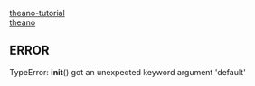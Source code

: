 [theano-tutorial](http://nbviewer.jupyter.org/github/craffel/theano-tutorial/blob/master/Theano%20Tutorial.ipynb)  
[theano](http://deeplearning.net/software/theano/)  


## ERROR
TypeError: __init__() got an unexpected keyword argument 'default'
